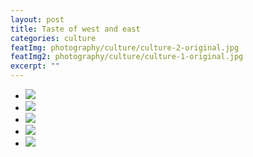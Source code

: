 ```yaml
---
layout: post
title: Taste of west and east
categories: culture
featImg: photography/culture/culture-2-original.jpg
featImg2: photography/culture/culture-1-original.jpg
excerpt: ""
---
```


<div id="scroll2" float="left">
    <ul>
      <li><img src="{{ site.baseurl }}/assets/photography/culture/culture-1-original.jpg"></li>
      <li><img src="{{ site.baseurl }}/assets/photography/culture/culture-2-original.jpg"></li>
      <li><img src="{{ site.baseurl }}/assets/photography/culture/culture-3-original.jpg"></li>
      <li><img src="{{ site.baseurl }}/assets/photography/culture/culture-4-original.jpg"></li>
      <li><img src="{{ site.baseurl }}/assets/photography/culture/culture-5-original.jpg"></li>
    </ul>
</div>

